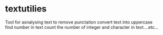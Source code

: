 # textutilies
Tool for asnalysing text to remove punctation convert text into uppercase find number in text count the number of integer and character in text....etc...
